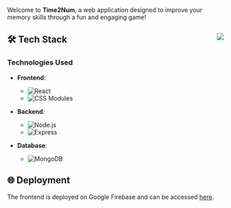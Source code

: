 Welcome to **Time2Num**, a web application designed to improve your memory skills through a fun and engaging game!

## 🛠️ Tech Stack <img align="right" src="https://img.icons8.com/color/48/000000/developer.png"/>

### Technologies Used

- **Frontend**: 
  - ![React](https://img.shields.io/badge/-React-61DAFB?style=flat-square&logo=react&logoColor=white)
  - ![CSS Modules](https://img.shields.io/badge/-CSS%20Modules-000000?style=flat-square&logo=css3&logoColor=1572B6)
  
- **Backend**: 
  - ![Node.js](https://img.shields.io/badge/-Node.js-339933?style=flat-square&logo=node.js&logoColor=white)
  - ![Express](https://img.shields.io/badge/-Express-000000?style=flat-square&logo=express&logoColor=white)
  
- **Database**: 
  - ![MongoDB](https://img.shields.io/badge/-MongoDB-47A248?style=flat-square&logo=mongodb&logoColor=white)

## 🌐 Deployment

The frontend is deployed on Google Firebase and can be accessed [here](https://time2num-e4729.web.app/).
